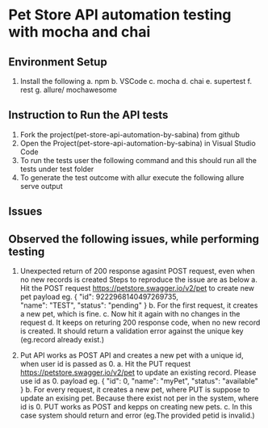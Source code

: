 # Pet Store API automation testing with mocha and chai

## Environment Setup

1. Install the following 
a. npm
b. VSCode
c. mocha
d. chai
e. supertest
f. rest
g. allure/ mochawesome


## Instruction to Run the API tests

1. Fork the project(pet-store-api-automation-by-sabina) from github
2. Open the Project(pet-store-api-automation-by-sabina) in Visual Studio Code
3. To run the tests user the following command and this should run all the tests under test folder
4. To generate the test outcome with allur execute the following 
allure serve output

## Issues

## Observed the following issues, while performing testing

1. Unexpected return of 200 response agasint POST request, even when no new records is created
Steps to reproduce the issue are as below
a. Hit the POST request https://petstore.swagger.io/v2/pet to create new pet
payload eg. {
  "id": 9222968140497269735,  
  "name": "TEST",
  "status": "pending"
}
b. For the first request, it creates a new pet, which is fine.
c. Now hit it again with no changes in the request
d. It keeps on returing 200 response code, when no new record is created. It should return a 
validation error against the unique key (eg.record already exist.)  

2. Put API works as POST API and creates a new pet with a unique id, when user id is passed as 0.
a. Hit the PUT request https://petstore.swagger.io/v2/pet to update an existing record. Please use id as 0.
payload eg. {
  "id": 0,
  "name": "myPet",
  "status": "available"
}
b. For every request, it creates a new pet, where PUT is suppose to update an exising pet. Because there exist not per in the 
system, where id is 0. PUT works as POST and kepps on creating new pets.
c. In this case system should return and error (eg.The provided petid is invalid.) 

